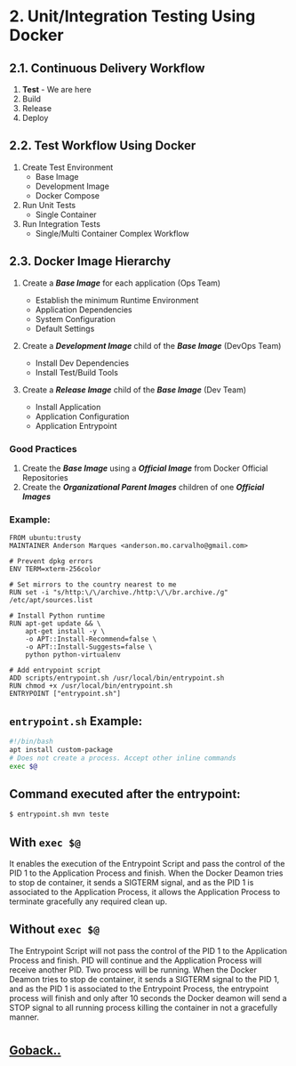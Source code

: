 # 2. Unit/Integration Testing Using Docker

## 2.1. Continuous Delivery Workflow

1. **Test** - We are here
2. Build
3. Release
4. Deploy

## 2.2. Test Workflow Using Docker

1. Create Test Environment
    - Base Image
    - Development Image
    - Docker Compose
2. Run Unit Tests
    - Single Container
3. Run Integration Tests
    - Single/Multi Container Complex Workflow

## 2.3. Docker Image Hierarchy 

1. Create a _**Base Image**_ for each application (Ops Team)
    - Establish the minimum Runtime Environment
    - Application Dependencies
    - System Configuration
    - Default Settings

2. Create a _**Development Image**_ child of the _**Base Image**_ (DevOps Team)
    - Install Dev Dependencies
    - Install Test/Build Tools

3. Create a _**Release Image**_ child of the _**Base Image**_ (Dev Team)
    - Install Application
    - Application Configuration
    - Application Entrypoint

### Good Practices
1. Create the _**Base Image**_ using a **_Official Image_** from Docker Official Repositories
2. Create the **_Organizational Parent Images_** children of one **_Official Images_**

### Example:

```Docker
FROM ubuntu:trusty
MAINTAINER Anderson Marques <anderson.mo.carvalho@gmail.com>

# Prevent dpkg errors
ENV TERM=xterm-256color

# Set mirrors to the country nearest to me
RUN set -i "s/http:\/\/archive./http:\/\/br.archive./g" /etc/apt/sources.list

# Install Python runtime
RUN apt-get update && \
    apt-get install -y \
    -o APT::Install-Recommend=false \
    -o APT::Install-Suggests=false \
    python python-virtualenv

# Add entrypoint script
ADD scripts/entrypoint.sh /usr/local/bin/entrypoint.sh
RUN chmod +x /usr/local/bin/entrypoint.sh
ENTRYPOINT ["entrypoint.sh"]
```

## `entrypoint.sh` Example:

```sh
#!/bin/bash
apt install custom-package
# Does not create a process. Accept other inline commands
exec $@
```

## Command executed after the entrypoint: 
```bash
$ entrypoint.sh mvn teste 
```

## With `exec $@`

It enables the execution of the Entrypoint Script and pass the control of the PID 1 to the Application Process and finish. When the Docker Deamon tries to stop de container, it sends a SIGTERM signal, and as the PID 1 is associated to the Application Process, it allows the Application Process to terminate gracefully any required clean up.

## Without `exec $@`

The Entrypoint Script will not pass the control of the PID 1 to the Application Process and finish. PID will continue and the Application Process will receive another PID. Two process will be running. When the Docker Deamon tries to stop de container, it sends a SIGTERM signal to the PID 1, and as the PID 1 is associated to the Entrypoint Process, the entrypoint process will finish and only after 10 seconds the Docker deamon will send a STOP signal to all running process killing the container in not a gracefully manner.


#
## [Goback..](./index.md)